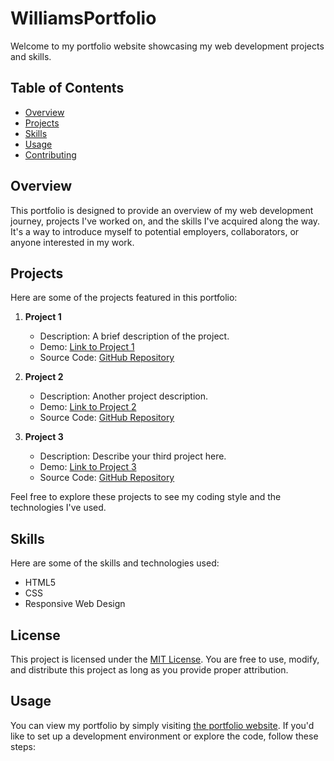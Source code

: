 # WilliamsPortfolio
Welcome to my portfolio website showcasing my web development projects and skills.

## Table of Contents

- [Overview](#overview)
- [Projects](#projects)
- [Skills](#skills)
- [Usage](#usage)
- [Contributing](#contributing)


## Overview

This portfolio is designed to provide an overview of my web development journey, projects I've worked on, and the skills I've acquired along the way. It's a way to introduce myself to potential employers, collaborators, or anyone interested in my work.

## Projects

Here are some of the projects featured in this portfolio:

1. **Project 1**
    - Description: A brief description of the project.
    - Demo: [Link to Project 1](https://example.com/project1)
    - Source Code: [GitHub Repository](https://github.com/yourusername/project1)

2. **Project 2**
    - Description: Another project description.
    - Demo: [Link to Project 2](https://example.com/project2)
    - Source Code: [GitHub Repository](https://github.com/yourusername/project2)

3. **Project 3**
    - Description: Describe your third project here.
    - Demo: [Link to Project 3](https://example.com/project3)
    - Source Code: [GitHub Repository](https://github.com/yourusername/project3)

Feel free to explore these projects to see my coding style and the technologies I've used.

## Skills

Here are some of the skills and technologies used:

- HTML5
- CSS
- Responsive Web Design

## License

This project is licensed under the [MIT License](LICENSE). You are free to use, modify, and distribute this project as long as you provide proper attribution.

## Usage

You can view my portfolio by simply visiting [the portfolio website](https://example.com/yourportfolio). If you'd like to set up a development environment or explore the code, follow these steps:


